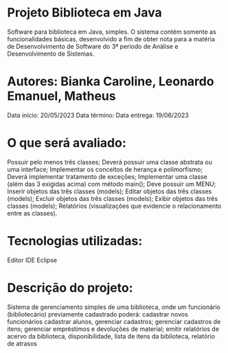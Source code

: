 # Projeto Biblioteca em Java


Software para biblioteca em Java, simples. O sistema contém somente as funcionalidades básicas, desenvolvido a fim de obter nota para a matéria de Desenvolvimento de Software do 3ª período de Análise e Desenvolvimento de Sistemas.

# Autores: Bianka Caroline, Leonardo Emanuel, Matheus
Data início: 20/05/2023
Data término:
Data entrega: 19/06/2023


# O que será avaliado:
Possuir pelo menos três classes;
Deverá possuir uma classe abstrata ou uma interface; 
Implementar os conceitos de herança e polimorfismo;
Deverá implementar tratamento de exceções;
Implementar uma classe (além das 3 exigidas acima) com método main();
Deve possuir um MENU;
Inserir objetos das três classes (models); 
Editar objetos das três classes (models);
Excluir objetos das três classes (models);
Exibir objetos das três classes (models);
Relatórios (visualizações que evidencie o relacionamento entre as classes). 
# Tecnologias utilizadas:
Editor IDE Eclipse
# Descrição do projeto:
Sistema de gerenciamento simples de uma biblioteca, onde um funcionário (bibliotecário) previamente cadastrado poderá:
cadastrar novos funcionários
cadastrar alunos,
gerenciar cadastros;
gerenciar cadastros de itens;
gerenciar empréstimos e devoluções de material;
emitir relatórios de acervo da biblioteca, disponibilidade, lista de itens da biblioteca, relatório de atrasos
